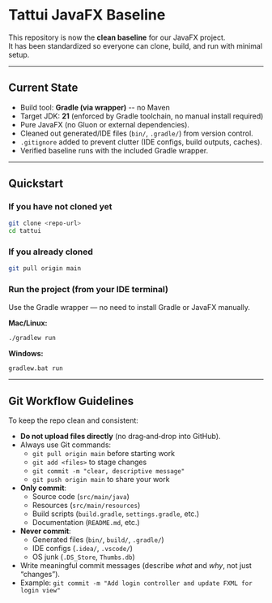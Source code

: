 # Tattui JavaFX Baseline

This repository is now the **clean baseline** for our JavaFX project.  
It has been standardized so everyone can clone, build, and run with minimal setup.

---

## Current State
- Build tool: **Gradle (via wrapper)** -- no Maven
- Target JDK: **21** (enforced by Gradle toolchain, no manual install required)
- Pure JavaFX (no Gluon or external dependencies).
- Cleaned out generated/IDE files (`bin/`, `.gradle/`) from version control.
- `.gitignore` added to prevent clutter (IDE configs, build outputs, caches).
- Verified baseline runs with the included Gradle wrapper.

---

## Quickstart

### If you have not cloned yet
```bash
git clone <repo-url>
cd tattui
```

### If you already cloned
```bash
git pull origin main
```

### Run the project (from your IDE terminal)
Use the Gradle wrapper — no need to install Gradle or JavaFX manually.

**Mac/Linux:**
```bash
./gradlew run
```
**Windows:**
```bash
gradlew.bat run
```

---
## Git Workflow Guidelines

To keep the repo clean and consistent:

- **Do not upload files directly** (no drag‑and‑drop into GitHub).
- Always use Git commands:
    - `git pull origin main` before starting work
    - `git add <files>` to stage changes
    - `git commit -m "clear, descriptive message"`
    - `git push origin main` to share your work
- **Only commit**:
    - Source code (`src/main/java`)
    - Resources (`src/main/resources`)
    - Build scripts (`build.gradle`, `settings.gradle`, etc.)
    - Documentation (`README.md`, etc.)
- **Never commit**:
    - Generated files (`bin/`, `build/`, `.gradle/`)
    - IDE configs (`.idea/`, `.vscode/`)
    - OS junk (`.DS_Store`, `Thumbs.db`)
- Write meaningful commit messages (describe *what* and *why*, not just “changes”).
- Example: `git commit -m "Add login controller and update FXML for login view"`